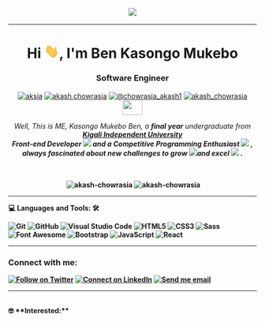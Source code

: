 <p align="center">
  <img src="https://github.com/thompsonemerson/thompsonemerson/raw/master/cover-thompson.png" height="200"/>
</p>
<hr>
<h1 align="center">Hi <img src="https://raw.githubusercontent.com/ABSphreak/ABSphreak/master/gifs/Hi.gif" width="30px">, I'm Ben Kasongo Mukebo </h1>
<h3 align="center">Software Engineer</h3>
<p align="center">
<a href="https://www.linkedin.com/in/baraka-mukelenga/" target="blank"><img align="center" src="https://cdn.jsdelivr.net/npm/simple-icons@3.0.1/icons/linkedin.svg" alt="aksia" height="30" width="40" /></a>
<a href="https://web.facebook.com/freddy.fumba.7/" target="blank"><img align="center" src="https://cdn.jsdelivr.net/npm/simple-icons@3.0.1/icons/facebook.svg" alt="akash chowrasia" height="30" width="40" /></a>
<a href="https://www.hackerrank.com/barackM" target="blank"><img align="center" src="https://cdn.jsdelivr.net/npm/simple-icons@3.0.1/icons/hackerrank.svg" alt="@chowrasia_akash1" height="30" width="40" /></a>
<a href="https://twitter.com/BarackMukelenga" target="blank"><img align="center" src="https://cdn.jsdelivr.net/npm/simple-icons@3.0.1/icons/twitter.svg" alt="akash_chowrasia" height="30" width="40" /></a>
<a href = "mailto: barackmukelenga100@gmail.com"><img align="center" src="https://simpleicons.org/icons/gmail.svg" height="30" width="40" /></a>
</p>


<p align="center">
  <em>
   Well, This is ME, Kasongo Mukebo Ben, a <b>final year</b> undergraduate from <a href="https://www.ulk.ac.rw/"> <b>Kigali Independent University<br></a>
    <b>Front-end Developer</b> <img src="https://github.com/TheDudeThatCode/TheDudeThatCode/blob/master/Assets/Developer.gif" width="30px"> and a <b>Competitive Programming Enthusiast</b>&nbsp;<img src="https://github.com/TheDudeThatCode/TheDudeThatCode/blob/master/Assets/Designer.gif" width="36px">&nbsp,<br>always <b>
fascinated</b>
    about new challenges to 
    <b>grow</b> <img src="https://github.com/TheDudeThatCode/TheDudeThatCode/blob/master/Assets/Rocket.gif" width="18px">and 
    <b>excel</b> <img src="https://github.com/TheDudeThatCode/TheDudeThatCode/blob/master/Assets/Medal.gif" width="20px">&nbsp.
  </em> 
  <br>
  
</p>
<br>

<p align="center">&nbsp;<img align="center" src="https://github-readme-stats.vercel.app/api?username=BenMukebo&show_icons=true&locale=en" alt="akash-chowrasia" width="410" />
<img align="center" src="https://github-readme-stats.vercel.app/api/top-langs?username=BenMukebo&show_icons=true&locale=en&layout=compact" alt="akash-chowrasia" /></p>

<hr>

💻 **Languages and Tools:** 🛠️<br>

![Git](https://img.shields.io/badge/-Git-000000?style=flat&logo=git&logoColor=F05032&labelColor=ffffff)
![GitHub](https://img.shields.io/badge/-GitHub-000000?style=flat&logo=github&logoColor=000000&labelColor=ffffff)
![Visual Studio Code](https://img.shields.io/badge/-VSCode-000000?style=flat&logo=visual-studio-code&labelColor=007ACC)
![HTML5](https://img.shields.io/badge/-HTML5-000000?style=flat&logo=html5&logoColor=ffffff&labelColor=E34F26)
![CSS3](https://img.shields.io/badge/-CSS3-000000?style=flat&logo=css3&logoColor=ffffff&labelColor=1572B6) 
![Sass](https://img.shields.io/badge/-Sass-000000?style=flat&logo=sass&logoColor=ffffff&labelColor=%23CC6699)
![Font Awesome](https://img.shields.io/badge/-font%20awesome-000000?style=flat&logo=font-awesome&logoColor=339AF0&labelColor=ffffff)
![Bootstrap](https://img.shields.io/badge/-Bootstrap-000000?style=flat&logo=bootstrap&logoColor=ffffff&labelColor=563D7C)
![JavaScript](https://img.shields.io/badge/-JavaScript-000000?style=flat&logo=javascript)
![React](https://img.shields.io/badge/-React-000000?style=flat&logo=react)

<hr>

### Connect with me:

[![Follow on Twitter](https://img.shields.io/badge/--twitter?label=Twitter&logo=Twitter&style=social)](https://twitter.com/BenMukebo) [![Connect on LinkedIn](https://img.shields.io/badge/--linkedin?label=LinkedIn&logo=LinkedIn&style=social)](https://www.linkedin.com/in/kasongo-mukebo-ben-591720205/) [![Send me email](https://img.shields.io/badge/--gmail?label=Gmail&logo=Gmail&style=social)](l.benkasmukebo7@gmail.com)
___
<br>
🤓 **Interested:** <br>

<!-- ![React Native](https://img.shields.io/badge/-React%20Native-000000?style=flat&logo=react&labelColor=000000) -->

